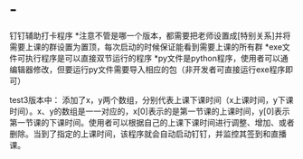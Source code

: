 # -
钉钉辅助打卡程序
*注意不管是哪一个版本，都需要把老师设置成[特别关系]并将需要上课的群设置为置顶，每次启动的时候保证能看到需要上课的所有群
*exe文件可执行程序是可以直接双节运行的程序
*py文件是python程序，使用者可以通编辑器修改，但要运行py文件需要导入相应的包（非开发者可直接运行exe程序即可）


test3版本中：
    添加了x，y两个数组，分别代表上课下课时间（x上课时间，y下课时间）。x、y的数组是一一对应的，x[0]表示的是第一节课的上课时间，y[0]表示第一节课的下课时间。使用者可以根据自己的上课下课时间进行调整、增加、或者删除。当到了指定的上课时间，该程序就会自动启动钉钉，并监控其签到和直播课。

